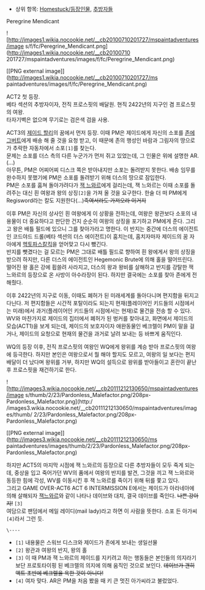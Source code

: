   * 상위 항목: [Homestuck/등장인물](Homestuck/%EB%93%B1%EC%9E%A5%EC%9D%B8%EB%AC%BC.md), [추방자들](%EC%B6%94%EB%B0%A9%EC%9E%90%EB%93%A4.md)  

Peregrine Mendicant

![http://images1.wikia.nocookie.net/__cb20100710201727/mspaintadventures/image
s/f/fc/Peregrine_Mendicant.png](http://images1.wikia.nocookie.net/__cb20100710
201727/mspaintadventures/images/f/fc/Peregrine_Mendicant.png)

[[PNG external image]](http://images1.wikia.nocookie.net/__cb20100710201727/ms
paintadventures/images/f/fc/Peregrine_Mendicant.png)

ACT2 첫 등장.  
베타 섹션의 추방자이자, 전직 프로스핏의 배달원. 현직 2422년의 지구인 겸 프로스핏의 여왕.  
타자기벽은 없으며 무기로는 검은색 검을 사용.

ACT3의 [제이드 할리](%EC%A0%9C%EC%9D%B4%EB%93%9C%20%ED%95%A0%EB%A6%AC.md)의 꿈에서 먼저
등장. 이때 PM은 제이드에게 자신의 소포를 [존에그버트](%EC%A1%B4%20%EC%97%90%EA%B7%B8%EB%B2%84%ED%8A%B8.md)에게 배송 해 줄 것을 요청
받고, 이 때문에 존의 행성인 바람과 그림자의 땅으로 가 추락한 자동차에서 소포`[1]`를 찾는다.  
문제는 소포를 더스 측의 다른 누군가가 먼저 쥐고 있었는데, 그 인물은 위에 설명한 AR.(...)  
아무튼, PM은 어찌어찌 디스크 쪽은 받아내지만 소포는 돌려받지 못한다. 배송 임무를 완수하지 못했기에 PM은 소포를 돌려받기 위해 더스의
땅으로 잠입한다.  
PM은 소포를 훔쳐 돌아가려다가 [잭 느와르](%EC%9E%AD%20%EB%8A%90%EC%99%80%EB%A5%B4.md)에게
걸리는데, 잭 느와르는 이때 소포를 돌려주는 대신 흰 여왕과 왕의 상징`[2]`을 가져 올 것을 요구한다. 한술 더 떠 PM에게
Regisword라는 칼도 지원한다(...)<del>죽여서라도 가져오라 이거지</del>

이후 PM은 자신의 상사인 흰 여왕에게 이 상황을 전하는데, 여왕은 왕관보다 소포의 내용물이 더 중요하다고 판단한 건지 순순히 여왕의 상징을
포기하고 PM에게 준다. 그리고 왕은 배틀 필드에 있으니 그를 찾아가라고 명한다. 이 반지는 중간에 더스의 에이전트인 코드야드 드롤(베타
섹션의 더스 에이전트)이 훔치는데, 홈치자마자 제이드의 꿈 자아에게 [헥토파스칼킥](%ED%97%A5%ED%86%A0%ED%8C%8C%EC%8A%A4%EC%B9%BC%20%ED%82%A5.md)을 얻어맞고 다시
뺐긴다.  
반지를 뺏겼다는 걸 모르는 PM은 그대로 배틀 필드로 향하여 흰 왕에게서 왕의 상징을 받으려 하지만, 다른 더스의 에이전트인
Hegemonic Brute에 의해 홀을 떨어뜨린다. 떨어진 왕 홀은 강에 휩쓸려 사라지고, 더스의 왕과 왕비를 살해하고 반지를 강탈한 잭
느와르의 등장으로 온 사방이 아수라장이 된다. 하지만 결국에는 소포를 찾아 존에게 전해줬다.

이후 2422년의 지구로 이동, 이때도 폐허가 된 미래세계를 돌아다니며 편지함을 뒤지고 다닌다. 저 편지함들은 시간적 포탈이라도 되는지
현재(플레이어인 키드들의 시점에서는 미래)에서 과거(플레이어인 키드들의 시점에서는 현재)로 물건을 전송 할 수 있다.  
WV와 마찬가지로 제이드의 집터에서 폐허가 된 벙커를 찾아내고, 화면에서 제이드의 모습(ACT1)을 보게 되는데, 제이드의 보호자이자
애완동물인 베크렐이 PM이 말을 걸거나, 제이드의 요청으로 현재의 물건을 과거로 날려 보내는 등 바쁘게 움직인다.

WQ의 등장 이후, 전직 프로스핏의 여왕인 WQ에게 왕위를 계승 받아 프로스핏의 여왕에 등극한다. 하지만 본인은 여왕으로서 뭘 해야 할지도
모르고, 여왕의 일 보다는 편지 배달이 더 났다며 왕위를 거부, 하지만 WQ의 설득으로 왕위를 받아들이고 혼란이 끝난 후 프로스핏을
재건하기로 한다.

![http://images3.wikia.nocookie.net/__cb20111212130650/mspaintadventures/image
s/thumb/2/23/Pardonless_Malefactor.png/208px-Pardonless_Malefactor.png](http:/
/images3.wikia.nocookie.net/__cb20111212130650/mspaintadventures/images/thumb/
2/23/Pardonless_Malefactor.png/208px-Pardonless_Malefactor.png)

[[PNG external image]](http://images3.wikia.nocookie.net/__cb20111212130650/ms
paintadventures/images/thumb/2/23/Pardonless_Malefactor.png/208px-
Pardonless_Malefactor.png)

  
하지만 ACT5의 마지막 시점에 잭 느와르의 등장으로 다른 추방자들이 모두 죽게 되는데, 중상을 입고 죽어가던 WV의 품에서 여왕의 반지를
발견, 그것을 끼고 잭 느와르와 동등한 힘에 각성, WV를 이동시킨 후 잭 느와르를 죽이기 위해 뒤를 쫓고 있다.  
그리고 GAME OVER-ACT6 ACT 6 INTERMISSION E에서는 제이드가 아라네아에 의해 살해되자 [잭느와르](%EC%9E%AD%20%EB%8A%90%EC%99%80%EB%A5%B4.md)와 같이 나타나 데이브와 대치, 결국 데이브를
죽인다. <del>나쁜 강아지!</del> `[3]`  
여담으로 팬덤에서 메일 레이디(mail lady)라고 하면 이 사람을 뜻한다. 소포 든 아가씨`[4]`라서 그런 듯.

`\----`

  * `[1]` 내용물은 스워브 디스크와 제이드가 존에게 보내는 생일선물
  * `[2]` 왕관과 여왕의 반지, 왕의 홀
  * `[3]` 이 때 PM과 잭 느와르의 제이드를 지키려고 하는 행동들은 본인들의 의지라기보단 프로토타이핑 된 베크렐의 의지에 의해 움직인 것으로 보인다. <del>데이브가 괜히 액트 초반에 베크렐을 욕한 것이 아니다!</del>
  * `[4]` 여자 맞다. AR은 PM을 처음 봤을 때 키 큰 멋진 아가씨라고 불렀었다.

